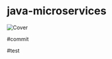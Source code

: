 # java-microservices
![Cover](https://github.com/deivisutp/java-microservices/.github/microservices.jpg)

#commit

#test
